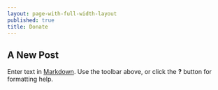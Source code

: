 ```yaml
---
layout: page-with-full-width-layout
published: true
title: Donate
---
```

## A New Post

Enter text in [Markdown](http://daringfireball.net/projects/markdown/). Use the toolbar above, or click the **?** button for formatting help.
